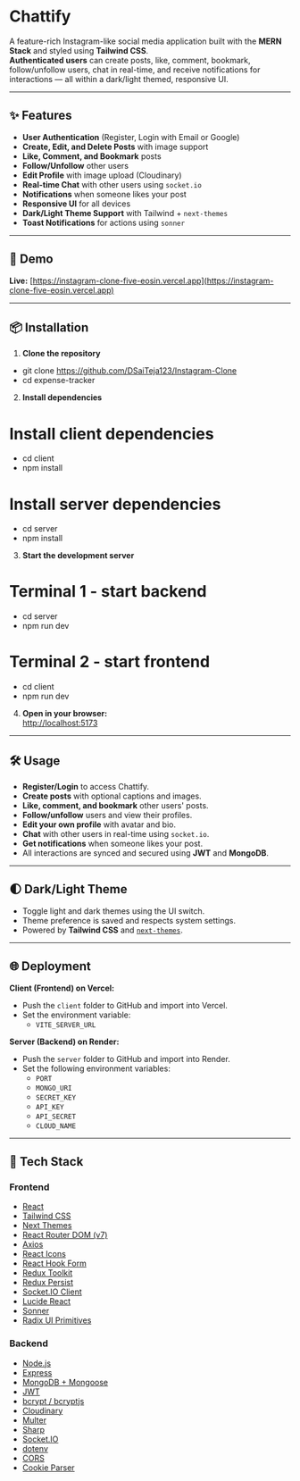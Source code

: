 # Chattify

A feature-rich Instagram-like social media application built with the **MERN Stack** and styled using **Tailwind CSS**.  
**Authenticated users** can create posts, like, comment, bookmark, follow/unfollow users, chat in real-time, and receive notifications for interactions — all within a dark/light themed, responsive UI.

---

## ✨ Features

- **User Authentication** (Register, Login with Email or Google)
- **Create, Edit, and Delete Posts** with image support
- **Like, Comment, and Bookmark** posts
- **Follow/Unfollow** other users
- **Edit Profile** with image upload (Cloudinary)
- **Real-time Chat** with other users using `socket.io`
- **Notifications** when someone likes your post
- **Responsive UI** for all devices
- **Dark/Light Theme Support** with Tailwind + `next-themes`
- **Toast Notifications** for actions using `sonner`

---

## 🚀 Demo

**Live:** [https://instagram-clone-five-eosin.vercel.app](https://instagram-clone-five-eosin.vercel.app)

---

## 📦 Installation

1. **Clone the repository**
- git clone https://github.com/DSaiTeja123/Instagram-Clone
- cd expense-tracker

2. **Install dependencies**
# Install client dependencies
- cd client
- npm install

# Install server dependencies
- cd server
- npm install

3. **Start the development server**
# Terminal 1 - start backend
- cd server
- npm run dev

# Terminal 2 - start frontend
- cd client
- npm run dev

4. **Open in your browser:**  
[http://localhost:5173](http://localhost:5173)

---

## 🛠️ Usage

- **Register/Login** to access Chattify.
- **Create posts** with optional captions and images.
- **Like, comment, and bookmark** other users' posts.
- **Follow/unfollow** users and view their profiles.
- **Edit your own profile** with avatar and bio.
- **Chat** with other users in real-time using `socket.io`.
- **Get notifications** when someone likes your post.
- All interactions are synced and secured using **JWT** and **MongoDB**.

---

## 🌓 Dark/Light Theme

- Toggle light and dark themes using the UI switch.
- Theme preference is saved and respects system settings.
- Powered by **Tailwind CSS** and [`next-themes`](https://github.com/pacocoursey/next-themes).

---

## 🌐 Deployment

**Client (Frontend) on Vercel:**  
- Push the `client` folder to GitHub and import into Vercel.  
- Set the environment variable:
  - `VITE_SERVER_URL`

**Server (Backend) on Render:**  
- Push the `server` folder to GitHub and import into Render.
- Set the following environment variables:
  - `PORT`
  - `MONGO_URI`
  - `SECRET_KEY`
  - `API_KEY`
  - `API_SECRET`
  - `CLOUD_NAME`

---

## 🧩 Tech Stack

### Frontend

- [React](https://react.dev/)
- [Tailwind CSS](https://tailwindcss.com/)
- [Next Themes](https://github.com/pacocoursey/next-themes)
- [React Router DOM (v7)](https://reactrouter.com/en/main)
- [Axios](https://axios-http.com/)
- [React Icons](https://react-icons.github.io/react-icons/)
- [React Hook Form](https://react-hook-form.com/)
- [Redux Toolkit](https://redux-toolkit.js.org/)
- [Redux Persist](https://github.com/rt2zz/redux-persist)
- [Socket.IO Client](https://socket.io/)
- [Lucide React](https://lucide.dev/)
- [Sonner](https://sonner.emilkowal.dev/)
- [Radix UI Primitives](https://www.radix-ui.com/)

### Backend

- [Node.js](https://nodejs.org/)
- [Express](https://expressjs.com/)
- [MongoDB + Mongoose](https://mongoosejs.com/)
- [JWT](https://github.com/auth0/node-jsonwebtoken)
- [bcrypt / bcryptjs](https://github.com/dcodeIO/bcrypt.js/)
- [Cloudinary](https://cloudinary.com/)
- [Multer](https://github.com/expressjs/multer)
- [Sharp](https://github.com/lovell/sharp)
- [Socket.IO](https://socket.io/)
- [dotenv](https://github.com/motdotla/dotenv)
- [CORS](https://github.com/expressjs/cors)
- [Cookie Parser](https://github.com/expressjs/cookie-parser)

